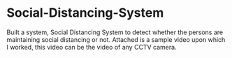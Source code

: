 # Social-Distancing-System
Built a system, Social Distancing System to detect whether the persons are maintaining social distancing or not.
Attached is a sample video upon which I worked, this video can be the video of any CCTV camera.
